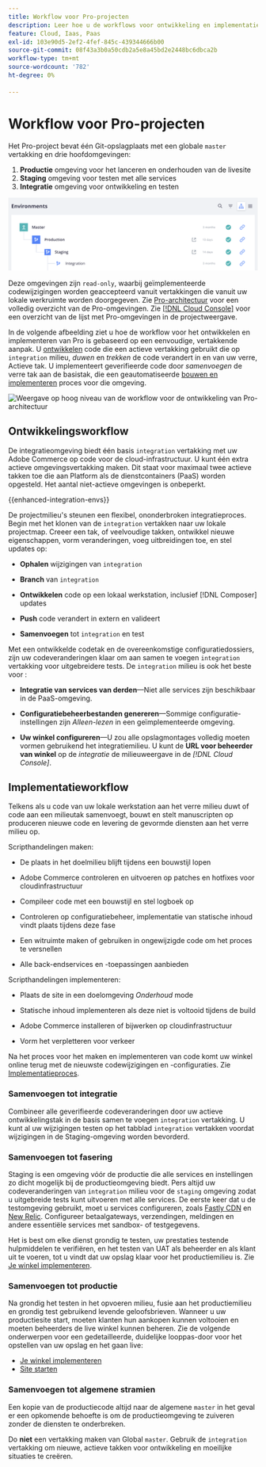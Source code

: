 ```yaml
---
title: Workflow voor Pro-projecten
description: Leer hoe u de workflows voor ontwikkeling en implementatie van Pro gebruikt.
feature: Cloud, Iaas, Paas
exl-id: 103e90d5-2ef2-4fef-845c-439344666b00
source-git-commit: 08f43a3b0a50cdb2a5e8a45bd2e2448bc6dbca2b
workflow-type: tm+mt
source-wordcount: '782'
ht-degree: 0%

---
```


# Workflow voor Pro-projecten

Het Pro-project bevat één Git-opslagplaats met een globale `master` vertakking en drie hoofdomgevingen:

1. **Productie** omgeving voor het lanceren en onderhouden van de livesite
1. **Staging** omgeving voor testen met alle services
1. **Integratie** omgeving voor ontwikkeling en testen

![Pro-omgevingslijst](../../assets/pro-environments.png)

Deze omgevingen zijn `read-only`, waarbij geïmplementeerde codewijzigingen worden geaccepteerd vanuit vertakkingen die vanuit uw lokale werkruimte worden doorgegeven. Zie [Pro-architectuur](pro-architecture.md) voor een volledig overzicht van de Pro-omgevingen. Zie [[!DNL Cloud Console]](../project/overview.md#cloud-console) voor een overzicht van de lijst met Pro-omgevingen in de projectweergave.

In de volgende afbeelding ziet u hoe de workflow voor het ontwikkelen en implementeren van Pro is gebaseerd op een eenvoudige, vertakkende aanpak. U [ontwikkelen](#development-workflow) code die een actieve vertakking gebruikt die op `integration` milieu, _duwen_ en _trekken_ de code verandert in en van uw verre, Actieve tak. U implementeert geverifieerde code door _samenvoegen_ de verre tak aan de basistak, die een geautomatiseerde [bouwen en implementeren](#deployment-workflow) proces voor die omgeving.

![Weergave op hoog niveau van de workflow voor de ontwikkeling van Pro-architectuur](../../assets/pro-dev-workflow.png)

## Ontwikkelingsworkflow

De integratieomgeving biedt één basis `integration` vertakking met uw Adobe Commerce op code voor de cloud-infrastructuur. U kunt één extra actieve omgevingsvertakking maken. Dit staat voor maximaal twee actieve takken toe die aan Platform als de dienstcontainers (PaaS) worden opgesteld. Het aantal niet-actieve omgevingen is onbeperkt.

{{enhanced-integration-envs}}

De projectmilieu&#39;s steunen een flexibel, ononderbroken integratieproces. Begin met het klonen van de `integration` vertakken naar uw lokale projectmap. Creeer een tak, of veelvoudige takken, ontwikkel nieuwe eigenschappen, vorm veranderingen, voeg uitbreidingen toe, en stel updates op:

- **Ophalen** wijzigingen van `integration`

- **Branch** van `integration`

- **Ontwikkelen** code op een lokaal werkstation, inclusief [!DNL Composer] updates

- **Push** code verandert in extern en valideert

- **Samenvoegen** tot `integration` en test

Met een ontwikkelde codetak en de overeenkomstige configuratiedossiers, zijn uw codeveranderingen klaar om aan samen te voegen `integration` vertakking voor uitgebreidere tests. De `integration` milieu is ook het beste voor :

- **Integratie van services van derden**—Niet alle services zijn beschikbaar in de PaaS-omgeving.

- **Configuratiebeheerbestanden genereren**—Sommige configuratie-instellingen zijn _Alleen-lezen_ in een geïmplementeerde omgeving.

- **Uw winkel configureren**—U zou alle opslagmontages volledig moeten vormen gebruikend het integratiemilieu. U kunt de **URL voor beheerder van winkel** op de _integratie_ de milieuweergave in de _[!DNL Cloud Console]_.

## Implementatieworkflow

Telkens als u code van uw lokale werkstation aan het verre milieu duwt of code aan een milieutak samenvoegt, bouwt en stelt manuscripten op produceren nieuwe code en levering de gevormde diensten aan het verre milieu op.

Scripthandelingen maken:

- De plaats in het doelmilieu blijft tijdens een bouwstijl lopen

- Adobe Commerce controleren en uitvoeren op patches en hotfixes voor cloudinfrastructuur

- Compileer code met een bouwstijl en stel logboek op

- Controleren op configuratiebeheer, implementatie van statische inhoud vindt plaats tijdens deze fase

- Een witruimte maken of gebruiken in ongewijzigde code om het proces te versnellen

- Alle back-endservices en -toepassingen aanbieden

Scripthandelingen implementeren:

- Plaats de site in een doelomgeving _Onderhoud_ mode

- Statische inhoud implementeren als deze niet is voltooid tijdens de build

- Adobe Commerce installeren of bijwerken op cloudinfrastructuur

- Vorm het verpletteren voor verkeer

Na het proces voor het maken en implementeren van code komt uw winkel online terug met de nieuwste codewijzigingen en -configuraties. Zie [Implementatieproces](../deploy/process.md).

### Samenvoegen tot integratie

Combineer alle geverifieerde codeveranderingen door uw actieve ontwikkelingstak in de basis samen te voegen `integration` vertakking. U kunt al uw wijzigingen testen op het tabblad `integration` vertakken voordat wijzigingen in de Staging-omgeving worden bevorderd.

### Samenvoegen tot fasering

Staging is een omgeving vóór de productie die alle services en instellingen zo dicht mogelijk bij de productieomgeving biedt. Pers altijd uw codeveranderingen van `integration` milieu voor de `staging` omgeving zodat u uitgebreide tests kunt uitvoeren met alle services. De eerste keer dat u de testomgeving gebruikt, moet u services configureren, zoals [Fastly CDN](../cdn/fastly.md) en [New Relic](../monitor/new-relic-service.md). Configureer betaalgateways, verzendingen, meldingen en andere essentiële services met sandbox- of testgegevens.

Het is best om elke dienst grondig te testen, uw prestaties testende hulpmiddelen te verifiëren, en het testen van UAT als beheerder en als klant uit te voeren, tot u vindt dat uw opslag klaar voor het productiemilieu is. Zie [Je winkel implementeren](../deploy/staging-production.md).

### Samenvoegen tot productie

Na grondig het testen in het opvoeren milieu, fusie aan het productiemilieu en grondig test gebruikend levende geloofsbrieven. Wanneer u uw productiesite start, moeten klanten hun aankopen kunnen voltooien en moeten beheerders de live winkel kunnen beheren. Zie de volgende onderwerpen voor een gedetailleerde, duidelijke looppas-door voor het opstellen van uw opslag en het gaan live:

- [Je winkel implementeren](../deploy/staging-production.md)
- [Site starten](../launch/overview.md)

### Samenvoegen tot algemene stramien

Een kopie van de productiecode altijd naar de algemene `master` in het geval er een opkomende behoefte is om de productieomgeving te zuiveren zonder de diensten te onderbreken.

Do **niet** een vertakking maken van Global `master`. Gebruik de `integration` vertakking om nieuwe, actieve takken voor ontwikkeling en moeilijke situaties te creëren.
